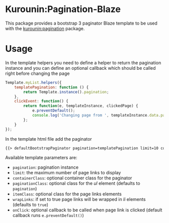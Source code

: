Kurounin:Pagination-Blaze
=================

This package provides a bootstrap 3 paginator Blaze template to be used with the [kurounin:pagination](https://atmospherejs.com/kurounin/pagination) package.

# Usage
In the template helpers you need to define a helper to return the pagination instance and you can define an optional callback which should be called right before changing the page
```js
Template.myList.helpers({
    templatePagination: function () {
        return Template.instance().pagination;
    },
    clickEvent: function() {
        return function(e, templateInstance, clickedPage) {
            e.preventDefault();
            console.log('Changing page from ', templateInstance.data.pagination.currentPage(), ' to ', clickedPage);
        };
    }
});
```

In the template html file add the paginator
```html
{{> defaultBootstrapPaginator pagination=templatePagination limit=10 containerClass="text-center" onClick=clickEvent}}
```

Available template parameters are:
* `pagination`: pagination instance
* `limit`: the maximum number of page links to display
* `containerClass`: optional container class for the paginator
* `paginationClass`: optional class for the *ul* element (defaults to `pagination`)
* `itemClass`: optional class for the page links elements
* `wrapLinks`: if set to true page links will be wrapped in *li* elements (defaults to `true`)
* `onClick`: optional callback to be called when page link is clicked (default callback runs `e.preventDefault()`)